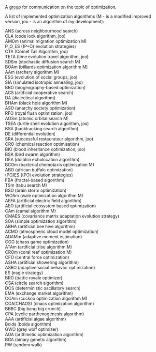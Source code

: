 A [group](https://t.me/+vazsAAcney4zYmZi) for communication on the topic of optimization.                           

A list of implemented optimization algorithms (M - is a modified improved version, joo - is an algorithm of my development): 

ANS (across neighbourhood search)               
CLA (code lock algorithm, joo)               
AMOm (animal migration optimization M)                      
P_O_ES ((P+O) evolution strategies)               
CTA (Comet Tail Algorithm, joo)               
TETA (time evolution travel algorithm, joo)               
SDSm (stochastic diffusion search M)               
BOAm (billiards optimization algorithm M)                        
AAm (archery algorithm M)                     
ESG (evolution of social groups, joo)               
SIA (simulated isotropic annealing, joo)  
BBO (biogeography-based optimization)                    
ACS (artificial cooperative search)                       
DA (dialectical algorithm)                       
BHAm (black hole algorithm M)                               
ASO (anarchy society optimization)               
RFO (royal flush optimization, joo)                       
AOSm (atomic orbital search M)                      
TSEA (turtle shell evolution algorithm, joo)               
BSA (backtracking search algorithm)                     
DE (differential evolution)               
SRA (successful restaurateur algorithm, joo)                          
CRO (chemical reaction optimisation)               
BIO (blood inheritance optimization, joo)               
BSA (bird swarm algorithm)                                        
DEA (dolphin echolocation algorithm)                           
BCOm (bacterial chemotaxis optimization M)      
ABO (african buffalo optimization)                                
(PO)ES ((PO) evolution strategies)               
FBA (fractal-based algorithm)                                
TSm (tabu search M)               
BSO (brain storm optimization)               
WOAm (wale optimization algorithm M)  
AEFA (artificial electric field algorithm)              
AEO (artificial ecosystem based optimization)                    
CAm (camel algorithm M)                          
CMAES (covariance matrix adaptation evolution strategy)             
SOA (simple optimization algorithm)                    
ABHA (artificial bee hive algorithm)        
ACMO (atmospheric cloud model optimization)                  
ADAMm (adaptive moment estimation)      
CGO (chaos game optimization)                     
ATAm (artificial tribe algorithm M)            
CROm (coral reef optimization M)                                  
CFO (central force optimization)                       
ASHA (artificial showering algorithm)                  
ASBO (adaptive social behavior optimization)        
ES (eagle strategy)                                   
BRO (battle royale optimizer)                     
CSA (circle search algorithm)                    
DOS (deterministic oscillatory search)                              
EMA (exchange market algorithm)                       
COAm (cuckoo optimization algorithm M)    
COA(CHAOS) (chaos optimization algorithm)                       
BBBC (big bang big crunch)                                   
CPA (cyclic parthenogenesis algorithm)                                   
AAA (artificial algae algorithm)                           
Boids (boids algorithm)               
GWO (grey wolf optimizer)  
AOA (arithmetic optimization algorithm)        
BGA (binary genetic algorithm)                           
RW (random walk)      